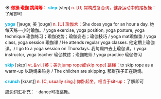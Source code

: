 ☀ <font color="red">**做操 瑜伽 跳绳等：**</font>
<font color="sky blue">**step**</font> [step] 
<font color="#c00000">n. [U] 常构成复合词，健身运动中的踏板操：</font>了解即可
           
<font color="sky blue">**yoga**</font> [ˈjəʊgə; 美 ˈjoʊgə]
<font color="#c00000">n. [U] 瑜伽术：</font>She does yoga for an hour a day. 她每天练一小时瑜伽。/ yoga exercise, yoga position, yoga posture, yoga technique 瑜伽练习；瑜伽姿势；瑜伽姿态；瑜伽技巧 / yoga mat瑜伽垫 / yoga class, yoga session 瑜伽课 / He attends regular yoga classes. 他定期上瑜伽课。/ I go to a yoga session on Thursdays. 我每周四去上瑜伽课。/ yoga instructor, yoga teacher 瑜伽教练；瑜伽教师 / yoga practice 瑜伽修习

<font color="sky blue">**skip**</font> [skɪp] 
<font color="#c00000">vt.＆vi. [英；美为jump rope或skip rope] 跳绳：</font>to skip rope as a warm-up 以跳绳来热身 / The children are skipping. 那群孩子正在跳绳。

<font color="sky blue">**crunch**</font> [krʌntʃ]
<font color="#c00000">n. [C, usually sing.] 仰卧起坐。相当于sit-up：</font>了解即可

周边词汇补充：
· dance可指跳舞。
